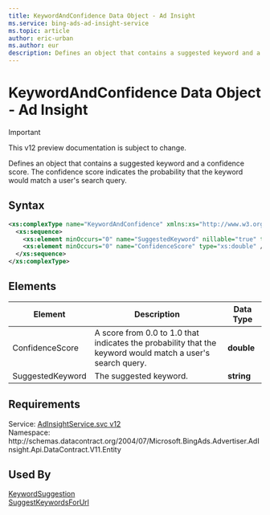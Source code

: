```yaml
---
title: KeywordAndConfidence Data Object - Ad Insight
ms.service: bing-ads-ad-insight-service
ms.topic: article
author: eric-urban
ms.author: eur
description: Defines an object that contains a suggested keyword and a confidence score.
---
```

# KeywordAndConfidence Data Object - Ad Insight

> [!IMPORTANT]
> This v12 preview documentation is subject to change.

Defines an object that contains a suggested keyword and a confidence score. The confidence score indicates the probability that the keyword would match a user's search query.

## Syntax
```xml
<xs:complexType name="KeywordAndConfidence" xmlns:xs="http://www.w3.org/2001/XMLSchema">
  <xs:sequence>
    <xs:element minOccurs="0" name="SuggestedKeyword" nillable="true" type="xs:string" />
    <xs:element minOccurs="0" name="ConfidenceScore" type="xs:double" />
  </xs:sequence>
</xs:complexType>
```

## <a name="elements"></a>Elements

|Element|Description|Data Type|
|-----------|---------------|-------------|
|<a name="confidencescore"></a>ConfidenceScore|A score from 0.0 to 1.0 that indicates the probability that the keyword would match a user's search query.|**double**|
|<a name="suggestedkeyword"></a>SuggestedKeyword|The suggested keyword.|**string**|

## Requirements
Service: [AdInsightService.svc v12](https://adinsight.api.bingads.microsoft.com/Api/Advertiser/AdInsight/v11/AdInsightService.svc)  
Namespace: http\://schemas.datacontract.org/2004/07/Microsoft.BingAds.Advertiser.AdInsight.Api.DataContract.V11.Entity  

## Used By
[KeywordSuggestion](keywordsuggestion.md)  
[SuggestKeywordsForUrl](suggestkeywordsforurl.md)  
